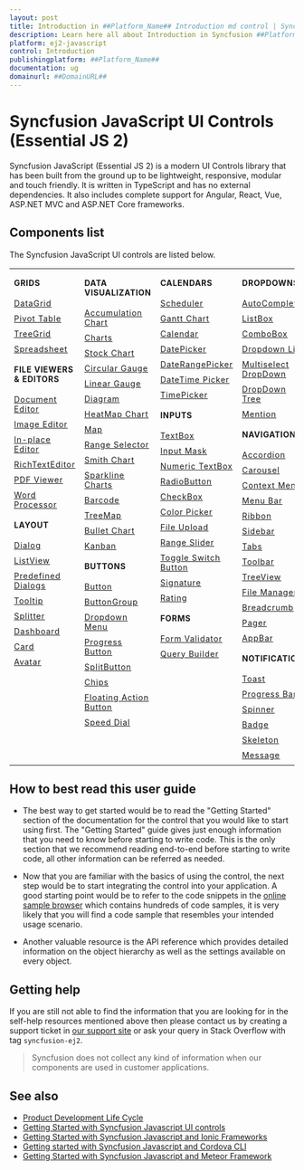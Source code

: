 ```yaml
---
layout: post
title: Introduction in ##Platform_Name## Introduction md control | Syncfusion
description: Learn here all about Introduction in Syncfusion ##Platform_Name## Introduction md control of Syncfusion Essential JS 2 and more.
platform: ej2-javascript
control: Introduction 
publishingplatform: ##Platform_Name##
documentation: ug
domainurl: ##DomainURL##
---
```


# Syncfusion JavaScript UI Controls (Essential JS 2)

Syncfusion JavaScript (Essential JS 2) is a modern UI Controls library that has been built from the ground up to be lightweight, responsive, modular and touch friendly. It is written in TypeScript and has no external dependencies. It also includes complete support for Angular, React, Vue, ASP.NET MVC and ASP.NET Core frameworks.

## Components list

The Syncfusion JavaScript UI controls are listed below.

<style>
# table
{
border:0 !important;
line-height: 2!important;
}

tr
{
border:0 !important;
}

td
{
border:0 !important;
vertical-align: top;
}

.controlanchorlink
{
text-decoration: none!important;
font-size: 14px!important;
text-align: left!important;
padding: 5px 0px;
letter-spacing: 1px;
}
.controlcategory
{
font-size: 14px!important;
text-align: left!important;
font-weight: bold!important;
letter-spacing: 0.7px;
}
}

</style>

<table id="table" style="border: 0px;">
<tbody>
<colgroup>
<col style="width: 150px">
<col style="width: 180px">
<col style="width: 150px">
<col style="width: 150px">
</colgroup>
</tbody>
<tr>
    <td>
        <div><p class="controlcategory">GRIDS</p></div>
        <div class="controlanchorlink"><a target="_self" href="https://ej2.syncfusion.com/documentation/grid/getting-started/">DataGrid</a></div>
        <div class="controlanchorlink"><a target="_self" href="https://ej2.syncfusion.com/documentation/pivotview/getting-started/">Pivot Table</a></div>
        <div class="controlanchorlink"><a target="_self" href="https://ej2.syncfusion.com/documentation/treegrid/getting-started/">TreeGrid</a></div>
         <div class="controlanchorlink"><a target="_self" href="https://ej2.syncfusion.com/documentation/spreadsheet/getting-started/">Spreadsheet</a></div>
        <div><p class="controlcategory">FILE VIEWERS & EDITORS</p></div>
        <div class="controlanchorlink"><a target="_self" href="https://ej2.syncfusion.com/documentation/document-editor/getting-started">Document Editor</a></div>
        <div class="controlanchorlink"><a target="_self" href="https://ej2.syncfusion.com/documentation/image-editor/getting-started">Image Editor</a></div>
        <div class="controlanchorlink"><a target="_self" href="https://ej2.syncfusion.com/documentation/in-place-editor/getting-started/">In-place Editor</a></div>
        <div class="controlanchorlink"><a target="_self" href="https://ej2.syncfusion.com/documentation/rich-text-editor/getting-started/">RichTextEditor</a></div>
        <div class="controlanchorlink"><a target="_self" href="https://ej2.syncfusion.com/documentation/pdfviewer/getting-started/">PDF Viewer</a></div>
        <div class="controlanchorlink"><a target="_self" href="https://ej2.syncfusion.com/documentation/document-editor/getting-started/">Word Processor</a></div>
        <div><p class="controlcategory">LAYOUT</p></div>
        <div class="controlanchorlink"><a target="_self" href="https://ej2.syncfusion.com/documentation/dialog/getting-started/">Dialog</a></div>
        <div class="controlanchorlink"><a target="_self" href="https://ej2.syncfusion.com/documentation/listview/getting-started/">ListView</a></div>
         <div class="controlanchorlink"><a target="_self" href="https://ej2.syncfusion.com/documentation/predefined-dialogs/getting-started">Predefined Dialogs</a></div>
        <div class="controlanchorlink"><a target="_self" href="https://ej2.syncfusion.com/documentation/tooltip/getting-started/">Tooltip</a></div>
        <div class="controlanchorlink"><a target="_self" href="https://ej2.syncfusion.com/documentation/splitter/getting-started/">Splitter</a></div>
        <div class="controlanchorlink"><a target="_self" href="https://ej2.syncfusion.com/documentation/dashboard-layout/getting-started/">Dashboard</a></div>
        <div class="controlanchorlink"><a target="_self" href="https://ej2.syncfusion.com/documentation/card/getting-started/">Card</a></div>
        <div class="controlanchorlink"><a target="_self" href="https://ej2.syncfusion.com/documentation/avatar/getting-started/">Avatar</a></div>
    </td>
    <td>
        <div><p class="controlcategory">DATA VISUALIZATION</p></div>
        <div class="controlanchorlink"><a target="_self" href="https://ej2.syncfusion.com/documentation/accumulation-chart/getting-started">Accumulation Chart</a></div>
        <div class="controlanchorlink"><a target="_self" href="https://ej2.syncfusion.com/documentation/chart/getting-started/">Charts</a></div>
        <div class="controlanchorlink"><a target="_self" href="https://ej2.syncfusion.com/documentation/stock-chart/getting-started/">Stock Chart</a></div>
        <div class="controlanchorlink"><a target="_self" href="https://ej2.syncfusion.com/documentation/circular-gauge/getting-started/">Circular Gauge</a></div>
        <div class="controlanchorlink"><a target="_self" href="https://ej2.syncfusion.com/documentation/linear-gauge/getting-started/">Linear Gauge</a></div>
        <div class="controlanchorlink"><a target="_self" href="https://ej2.syncfusion.com/documentation/diagram/getting-started/">Diagram </a></div>
        <div class="controlanchorlink"><a target="_self" href="https://ej2.syncfusion.com/documentation/heatmap-chart/getting-started/">HeatMap Chart</a></div>
        <div class="controlanchorlink"><a target="_self" href="https://ej2.syncfusion.com/documentation/maps/getting-started/">Map</a></div>
        <div class="controlanchorlink"><a target="_self" href="https://ej2.syncfusion.com/documentation/range-navigator/getting-started/">Range Selector</a></div>
        <div class="controlanchorlink"><a target="_self" href="https://ej2.syncfusion.com/documentation/smithchart/getting-started/">Smith Chart</a></div>
        <div class="controlanchorlink"><a target="_self" href="https://ej2.syncfusion.com/documentation/sparkline/getting-started/">Sparkline Charts</a></div>
        <div class="controlanchorlink"><a target="_self" href="https://ej2.syncfusion.com/documentation/barcode/getting-started/">Barcode</a></div>
        <div class="controlanchorlink"><a target="_self" href="https://ej2.syncfusion.com/documentation/treemap/getting-started/">TreeMap</a></div>
        <div class="controlanchorlink"><a target="_self" href="https://ej2.syncfusion.com/documentation/bullet-chart/getting-started/">Bullet Chart</a></div>
        <div class="controlanchorlink"><a target="_self" href="https://ej2.syncfusion.com/documentation/kanban/getting-started/">Kanban</a></div>
        <div><p class="controlcategory">BUTTONS</p></div>
        <div class="controlanchorlink"><a target="_self" href="https://ej2.syncfusion.com/documentation/button/getting-started/">Button</a></div>
        <div class="controlanchorlink"><a target="_self" href="https://ej2.syncfusion.com/documentation/button-group/getting-started/">ButtonGroup</a></div>
        <div class="controlanchorlink"><a target="_self" href="https://ej2.syncfusion.com/documentation/drop-down-button/getting-started/">Dropdown Menu</a></div>
        <div class="controlanchorlink"><a target="_self" href="https://ej2.syncfusion.com/documentation/progress-button/getting-started/">Progress Button</a></div>
        <div class="controlanchorlink"><a target="_self" href="https://ej2.syncfusion.com/documentation/split-button/getting-started/">SplitButton</a></div>
        <div class="controlanchorlink"><a target="_self" href="https://ej2.syncfusion.com/documentation/chips/getting-started/">Chips</a></div>
        <div class="controlanchorlink"><a target="_self" href="https://ej2.syncfusion.com/documentation/floating-action-button/getting-started/">Floating Action Button</a></div>
        <div class="controlanchorlink"><a target="_self" href="https://ej2.syncfusion.com/documentation/speed-dial/getting-started/">Speed Dial</a></div>
    </td>
    <td>
        <div><p class="controlcategory">CALENDARS</p></div>
        <div class="controlanchorlink"><a target="_self" href="https://ej2.syncfusion.com/documentation/schedule/getting-started/">Scheduler</a></div>
        <div class="controlanchorlink"><a target="_self" href="https://ej2.syncfusion.com/documentation/gantt/getting-started/">Gantt Chart</a></div>
        <div class="controlanchorlink"><a target="_self" href="https://ej2.syncfusion.com/documentation/calendar/getting-started/">Calendar</a></div>
        <div class="controlanchorlink"><a target="_self" href="https://ej2.syncfusion.com/documentation/datepicker/getting-started/">DatePicker</a></div>
        <div class="controlanchorlink"><a target="_self" href="https://ej2.syncfusion.com/documentation/daterangepicker/getting-started/">DateRangePicker</a></div>
        <div class="controlanchorlink"><a target="_self" href="https://ej2.syncfusion.com/documentation/datetimepicker/getting-started/">DateTime Picker</a></div>
        <div class="controlanchorlink"><a target="_self" href="https://ej2.syncfusion.com/documentation/timepicker/getting-started/">TimePicker</a></div>
        <div><p class="controlcategory">INPUTS</p></div>
        <div class="controlanchorlink"><a target="_self" href="https://ej2.syncfusion.com/documentation/textbox/getting-started/">TextBox</a></div>
        <div class="controlanchorlink"><a target="_self" href="https://ej2.syncfusion.com/documentation/maskedtextbox/getting-started/">Input Mask</a></div>
        <div class="controlanchorlink"><a target="_self" href="https://ej2.syncfusion.com/documentation/numerictextbox/getting-started/">Numeric TextBox</a></div>
        <div class="controlanchorlink"><a target="_self" href="https://ej2.syncfusion.com/documentation/radio-button/getting-started/">RadioButton</a></div>
        <div class="controlanchorlink"><a target="_self" href="https://ej2.syncfusion.com/documentation/check-box/getting-started/">CheckBox</a></div>
        <div class="controlanchorlink"><a target="_self" href="https://ej2.syncfusion.com/documentation/color-picker/getting-started/">Color Picker</a></div>
        <div class="controlanchorlink"><a target="_self" href="https://ej2.syncfusion.com/documentation/uploader/getting-started/">File Upload</a></div>
        <div class="controlanchorlink"><a target="_self" href="https://ej2.syncfusion.com/documentation/range-slider/getting-started/">Range Slider</a></div>
        <div class="controlanchorlink"><a target="_self" href="https://ej2.syncfusion.com/documentation/switch/getting-started/">Toggle Switch Button</a></div>
        <div class="controlanchorlink"><a target="_self" href="https://ej2.syncfusion.com/documentation/signature/getting-started/">Signature</a></div>
        <div class="controlanchorlink"><a target="_self" href="https://ej2.syncfusion.com/documentation/rating/getting-started/">Rating</a></div>
        <div><p class="controlcategory">FORMS</p></div>
        <div class="controlanchorlink"><a target="_self" href="https://ej2.syncfusion.com/documentation/form-validator/validation-rules/">Form Validator</a></div>
        <div class="controlanchorlink"><a target="_self" href="https://ej2.syncfusion.com/documentation/query-builder/getting-started/">Query Builder</a></div>
    </td>
    <td>
        <div><p class="controlcategory">DROPDOWNS</p></div>
        <div class="controlanchorlink"><a target="_self" href="https://ej2.syncfusion.com/documentation/auto-complete/getting-started/">AutoComplete</a></div>
        <div class="controlanchorlink"><a target="_self" href="https://ej2.syncfusion.com/documentation/list-box/getting-started/">ListBox</a></div>
        <div class="controlanchorlink"><a target="_self" href="https://ej2.syncfusion.com/documentation/combo-box/getting-started/">ComboBox</a></div>
        <div class="controlanchorlink"><a target="_self" href="https://ej2.syncfusion.com/documentation/drop-down-list/getting-started/">Dropdown List</a></div>
        <div class="controlanchorlink"><a target="_self" href="https://ej2.syncfusion.com/documentation/multi-select/getting-started/">Multiselect DropDown</a></div>
        <div class="controlanchorlink"><a target="_self" href="https://ej2.syncfusion.com/documentation/drop-down-tree/getting-started/">DropDown Tree</a></div>
        <div class="controlanchorlink"><a target="_self" href="https://ej2.syncfusion.com/documentation/mention/getting-started/">Mention</a></div>
        <div><p class="controlcategory">NAVIGATION</p></div>
        <div class="controlanchorlink"><a target="_self" href="https://ej2.syncfusion.com/documentation/accordion/getting-started/">Accordion</a></div>
         <div class="controlanchorlink"><a target="_self" href="https://ej2.syncfusion.com/documentation/carousel/getting-started/">Carousel</a></div>
        <div class="controlanchorlink"><a target="_self" href="https://ej2.syncfusion.com/documentation/context-menu/getting-started/">Context Menu</a></div>
        <div class="controlanchorlink"><a target="_self" href="https://ej2.syncfusion.com/documentation/menu/getting-started/">Menu Bar</a></div>
        <div class="controlanchorlink"><a target="_self" href="https://ej2.syncfusion.com/documentation/ribbon/getting-started/">Ribbon</a></div>
        <div class="controlanchorlink"><a target="_self" href="https://ej2.syncfusion.com/documentation/sidebar/getting-started/">Sidebar</a></div>
        <div class="controlanchorlink"><a target="_self" href="https://ej2.syncfusion.com/documentation/tab/getting-started/">Tabs</a></div>
        <div class="controlanchorlink"><a target="_self" href="https://ej2.syncfusion.com/documentation/toolbar/getting-started/">Toolbar</a></div>
        <div class="controlanchorlink"><a target="_self" href="https://ej2.syncfusion.com/documentation/treeview/getting-started/">TreeView</a></div>
        <div class="controlanchorlink"><a target="_self" href="https://ej2.syncfusion.com/documentation/file-manager/getting-started/">File Manager</a></div>
        <div class="controlanchorlink"><a target="_self" href="https://ej2.syncfusion.com/documentation/breadcrumb/getting-started/">Breadcrumb</a></div>
        <div class="controlanchorlink"><a target="_self" href="https://ej2.syncfusion.com/documentation/pager/getting-started/">Pager</a></div>
        <div class="controlanchorlink"><a target="_self" href="https://ej2.syncfusion.com/documentation/appbar/getting-started/">AppBar</a></div>
        <div><p class="controlcategory">NOTIFICATION</p></div>
        <div class="controlanchorlink"><a target="_self" href="https://ej2.syncfusion.com/documentation/toast/getting-started/">Toast</a></div>
        <div class="controlanchorlink"><a target="_self" href="https://ej2.syncfusion.com/documentation/progress-bar/getting-started/">Progress Bar</a></div>
        <div class="controlanchorlink"><a target="_self" href="https://ej2.syncfusion.com/documentation/spinner/getting-started/">Spinner</a></div>
        <div class="controlanchorlink"><a target="_self" href="https://ej2.syncfusion.com/documentation/badge/getting-started/">Badge</a></div>
        <div class="controlanchorlink"><a target="_self" href="https://ej2.syncfusion.com/documentation/skeleton/getting-started/">Skeleton</a></div>
        <div class="controlanchorlink"><a target="_self" href="https://ej2.syncfusion.com/documentation/message/getting-started/">Message</a></div>
    </td>
</tr>
</table>

## How to best read this user guide

* The best way to get started would be to read the "Getting Started" section of the documentation for the control that you would like to start using first. The "Getting Started" guide gives just enough information that you need to know before starting to write code. This is the only section that we recommend reading end-to-end before starting to write code, all other information can be referred as needed.

* Now that you are familiar with the basics of using the control, the next step would be to start integrating the control into your application. A good starting point would be to refer to the code snippets in the [online sample browser](https://ej2.syncfusion.com/demos/)
which contains hundreds of code samples, it is very likely that you will find a code sample that resembles your intended usage scenario.

* Another valuable resource is the API reference which provides detailed information on the object hierarchy as well as the settings available on every object.

## Getting help

If you are still not able to find the information that you are looking for in the self-help resources mentioned above then please contact us by creating a support ticket in [our support site](https://syncfusion.com/support) or ask your query in Stack Overflow with tag `syncfusion-ej2`.

> Syncfusion does not collect any kind of information when our components are used in customer applications.

## See also

* [Product Development Life Cycle](https://www.syncfusion.com/support/product-lifecycle/)
* [Getting Started with Syncfusion Javascript UI controls](https://ej2.syncfusion.com/documentation/getting-started/quick-start/)
* [Getting Started with Syncfusion Javascript and Ionic Frameworks](https://ej2.syncfusion.com/documentation/getting-started/ionic/)
* [Getting started with Syncfusion Javascript and Cordova CLI](https://ej2.syncfusion.com/documentation/getting-started/cordova/)
* [Getting Started with Syncfusion Javascript and Meteor Framework](https://ej2.syncfusion.com/documentation/getting-started/meteor/)